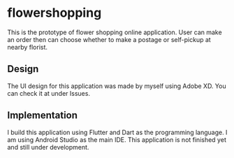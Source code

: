 # flowershopping

This is the prototype of flower shopping online application. User can make an order then can choose whether to make a postage or self-pickup at nearby florist.

## Design

The UI design for this application was made by myself using Adobe XD. You can check it at under Issues.

## Implementation

I build this application using Flutter and Dart as the programming language. I am using Android Studio as the main IDE. This application is not finished yet and still under development.



